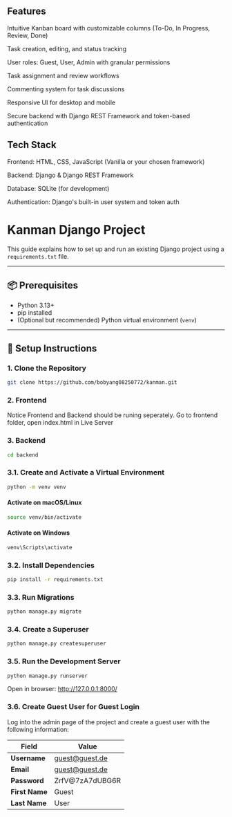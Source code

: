 

<h2>Features</h2>
Intuitive Kanban board with customizable columns (To-Do, In Progress, Review, Done)

Task creation, editing, and status tracking

User roles: Guest, User, Admin with granular permissions

Task assignment and review workflows

Commenting system for task discussions

Responsive UI for desktop and mobile

Secure backend with Django REST Framework and token-based authentication

<h2>Tech Stack</h2>
Frontend: HTML, CSS, JavaScript (Vanilla or your chosen framework)

Backend: Django & Django REST Framework

Database: SQLite (for development)

Authentication: Django's built-in user system and token auth

# Kanman Django Project 

This guide explains how to set up and run an existing Django project using a `requirements.txt` file.

---

## 📦 Prerequisites

- Python 3.13+
- pip installed
- (Optional but recommended) Python virtual environment (`venv`)

---

## 🚀 Setup Instructions

### 1. Clone the Repository

```bash
git clone https://github.com/bobyang08250772/kanman.git
```

### 2. Frontend
Notice Frontend and Backend should be runing seperately.
Go to frontend folder, open index.html in Live Server

### 3. Backend

```bash
cd backend
```

### 3.1. Create and Activate a Virtual Environment
```bash
python -m venv venv
```

####  Activate on macOS/Linux
```bash
source venv/bin/activate
```

####  Activate on Windows
```bash
venv\Scripts\activate
```

### 3.2. Install Dependencies
```bash
pip install -r requirements.txt
```

### 3.3. Run Migrations
```bash
python manage.py migrate
```

### 3.4. Create a Superuser
```bash
python manage.py createsuperuser
```

### 3.5. Run the Development Server
```bash
python manage.py runserver
```
Open in browser: http://127.0.0.1:8000/

### 3.6. Create Guest User for Guest Login

Log into the admin page of the project and create a guest user with the following information:

| Field       | Value                |
|-------------|----------------------|
| **Username** | guest@guest.de       |
| **Email**    | guest@guest.de       |
| **Password** | ZrfV@7zA7dUBG6R      |
| **First Name** | Guest              |
| **Last Name**  | User               |






